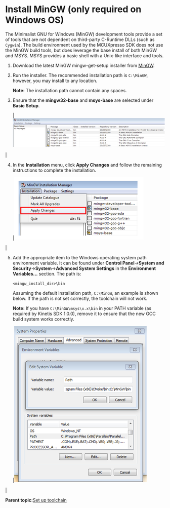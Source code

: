 # Install MinGW \(only required on Windows OS\)

The Minimalist GNU for Windows \(MinGW\) development tools provide a set of tools that are not dependent on third-party C-Runtime DLLs \(such as `Cygwin`\). The build environment used by the MCUXpresso SDK does not use the MinGW build tools, but does leverage the base install of both MinGW and MSYS. MSYS provides a basic shell with a Unix-like interface and tools.

1.  Download the latest MinGW mingw-get-setup installer from [MinGW](http://sourceforge.net/projects/mingw/files/Installer/).
2.  Run the installer. The recommended installation path is `C:\MinGW`, however, you may install to any location.

    **Note:** The installation path cannot contain any spaces.

3.  Ensure that the **mingw32-base** and **msys-base** are selected under **Basic Setup**.

    |![](../images/armgcc_setup_mingw_and_msys.png "Set up MinGW and MSYS")

|

4.  In the **Installation** menu, click **Apply Changes** and follow the remaining instructions to complete the installation.

    |![](../images/armgcc_complete_mingw_and_msys_installation.png "Complete MinGW and MSYS installation")

|

5.  Add the appropriate item to the Windows operating system path environment variable. It can be found under **Control Panel**-\>**System and Security**-\>**System**-\>**Advanced System Settings** in the **Environment Variables...** section. The path is:

    ```
    <mingw_install_dir>\bin
    ```

    Assuming the default installation path, `C:\MinGW`, an example is shown below. If the path is not set correctly, the toolchain will not work.

    **Note:** If you have `C:\MinGW\msys\x.x\bin` in your PATH variable \(as required by Kinetis SDK 1.0.0\), remove it to ensure that the new GCC build system works correctly.

    |![](../images/armgcc_add_path_systems_environment.png "Add Path to systems environment")

|


**Parent topic:**[Set up toolchain](../topics/set_up_toolchain.md)

